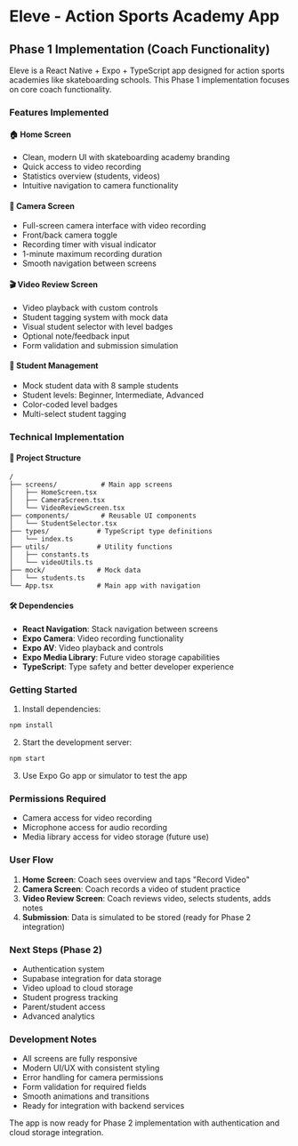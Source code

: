 # Eleve - Action Sports Academy App

## Phase 1 Implementation (Coach Functionality)

Eleve is a React Native + Expo + TypeScript app designed for action sports academies like skateboarding schools. This Phase 1 implementation focuses on core coach functionality.

### Features Implemented

#### 🏠 Home Screen
- Clean, modern UI with skateboarding academy branding
- Quick access to video recording
- Statistics overview (students, videos)
- Intuitive navigation to camera functionality

#### 📱 Camera Screen
- Full-screen camera interface with video recording
- Front/back camera toggle
- Recording timer with visual indicator
- 1-minute maximum recording duration
- Smooth navigation between screens

#### 🎬 Video Review Screen
- Video playback with custom controls
- Student tagging system with mock data
- Visual student selector with level badges
- Optional note/feedback input
- Form validation and submission simulation

#### 👥 Student Management
- Mock student data with 8 sample students
- Student levels: Beginner, Intermediate, Advanced
- Color-coded level badges
- Multi-select student tagging

### Technical Implementation

#### 📁 Project Structure
```
/
├── screens/           # Main app screens
│   ├── HomeScreen.tsx
│   ├── CameraScreen.tsx
│   └── VideoReviewScreen.tsx
├── components/        # Reusable UI components
│   └── StudentSelector.tsx
├── types/            # TypeScript type definitions
│   └── index.ts
├── utils/            # Utility functions
│   ├── constants.ts
│   └── videoUtils.ts
├── mock/             # Mock data
│   └── students.ts
└── App.tsx           # Main app with navigation
```

#### 🛠 Dependencies
- **React Navigation**: Stack navigation between screens
- **Expo Camera**: Video recording functionality
- **Expo AV**: Video playback and controls
- **Expo Media Library**: Future video storage capabilities
- **TypeScript**: Type safety and better developer experience

### Getting Started

1. Install dependencies:
```bash
npm install
```

2. Start the development server:
```bash
npm start
```

3. Use Expo Go app or simulator to test the app

### Permissions Required
- Camera access for video recording
- Microphone access for audio recording
- Media library access for video storage (future use)

### User Flow

1. **Home Screen**: Coach sees overview and taps "Record Video"
2. **Camera Screen**: Coach records a video of student practice
3. **Video Review Screen**: Coach reviews video, selects students, adds notes
4. **Submission**: Data is simulated to be stored (ready for Phase 2 integration)

### Next Steps (Phase 2)

- Authentication system
- Supabase integration for data storage
- Video upload to cloud storage
- Student progress tracking
- Parent/student access
- Advanced analytics

### Development Notes

- All screens are fully responsive
- Modern UI/UX with consistent styling
- Error handling for camera permissions
- Form validation for required fields
- Smooth animations and transitions
- Ready for integration with backend services

The app is now ready for Phase 2 implementation with authentication and cloud storage integration.
